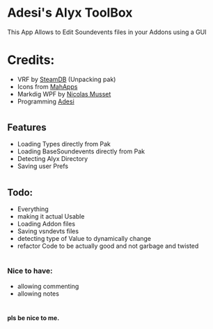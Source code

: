 # Adesi's Alyx ToolBox
This App Allows to Edit Soundevents files in your Addons using a GUI


# Credits:
- VRF by [SteamDB](https://github.com/SteamDatabase/ValveResourceFormat) (Unpacking pak)
- Icons from [MahApps](https://github.com/MahApps/MahApps.Metro.IconPacks)
- Markdig WPF by [Nicolas Musset](https://github.com/Kryptos-FR/markdig.wpf)
- Programming [Adesi](https://github.com/Adesii)
#
## Features
- Loading Types directly from Pak
- Loading BaseSoundevents directly from Pak
- Detecting Alyx Directory
- Saving user Prefs
#

## Todo:

- Everything
- making it actual Usable
- Loading Addon files
- Saving vsndevts files
- detecting type of Value to dynamically change
- refactor Code to be actually good and not garbage and twisted
#
### Nice to have:
- allowing commenting
- allowing notes

#
#### pls be nice to me.
